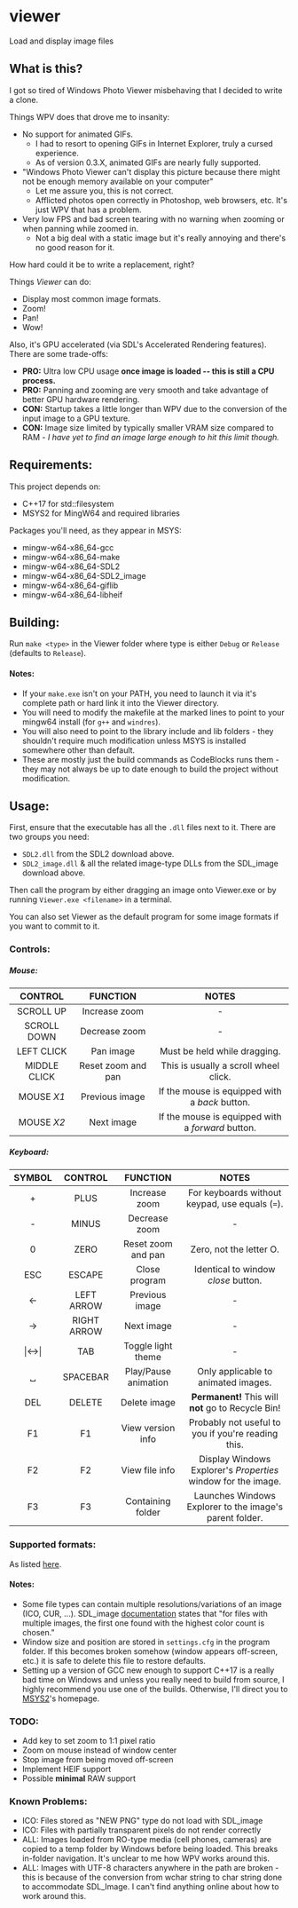 # viewer
Load and display image files

## What is this?
I got so tired of Windows Photo Viewer misbehaving that I decided to write a clone.

Things WPV does that drove me to insanity:
* No support for animated GIFs.
    * I had to resort to opening GIFs in Internet Explorer, truly a cursed experience.
    * As of version 0.3.X, animated GIFs are nearly fully supported.
* "Windows Photo Viewer can't display this picture because there might not be enough memory available on your computer"
    * Let me assure you, this is not correct.
    * Afflicted photos open correctly in Photoshop, web browsers, etc. It's just WPV that has a problem.
* Very low FPS and bad screen tearing with no warning when zooming or when panning while zoomed in.
    * Not a big deal with a static image but it's really annoying and there's no good reason for it.

How hard could it be to write a replacement, right?

Things *Viewer* can do:
* Display most common image formats.
* Zoom!
* Pan!
* Wow!

Also, it's GPU accelerated (via SDL's Accelerated Rendering features). There are some trade-offs:

* **PRO:** Ultra low CPU usage **once image is loaded -- this is still a CPU process.** 
* **PRO:** Panning and zooming are very smooth and take advantage of better GPU hardware rendering.
* **CON:** Startup takes a little longer than WPV due to the conversion of the input image to a GPU texture.
* **CON:** Image size limited by typically smaller VRAM size compared to RAM - *I have yet to find an image large enough to hit this limit though.*

## Requirements:
This project depends on:
* C++17 for std::filesystem
* MSYS2 for MingW64 and required libraries

Packages you'll need, as they appear in MSYS:
* mingw-w64-x86_64-gcc
* mingw-w64-x86_64-make
* mingw-w64-x86_64-SDL2
* mingw-w64-x86_64-SDL2_image
* mingw-w64-x86_64-giflib
* mingw-w64-x86_64-libheif

## Building:
Run `make <type>` in the Viewer folder where type is either `Debug` or `Release` (defaults to `Release`).
#### Notes:
* If your `make.exe` isn't on your PATH, you need to launch it via it's complete path or hard link it into the Viewer directory.
* You will need to modify the makefile at the marked lines to point to your mingw64 install (for `g++` and `windres`).
* You will also need to point to the library include and lib folders - they shouldn't require much modification unless MSYS is installed somewhere other than default.
* These are mostly just the build commands as CodeBlocks runs them - they may not always be up to date enough to build the project without modification.

## Usage:
First, ensure that the executable has all the `.dll` files next to it. There are two groups you need:
* `SDL2.dll` from the SDL2 download above.
* `SDL2_image.dll` & all the related image-type DLLs from the SDL_image download above.

Then call the program by either dragging an image onto Viewer.exe or by running `Viewer.exe <filename>` in a terminal.

You can also set Viewer as the default program for some image formats if you want to commit to it.
### Controls:

##### Mouse:

|CONTROL|FUNCTION|NOTES|
|:-----:|:---:|:---:|
|SCROLL UP|Increase zoom|-|
|SCROLL DOWN|Decrease zoom|-|
|LEFT CLICK|Pan image|Must be held while dragging.|
|MIDDLE CLICK|Reset zoom and pan|This is usually a scroll wheel click.|
|MOUSE *X1*|Previous image|If the mouse is equipped with a *back* button.|
|MOUSE *X2*|Next image|If the mouse is equipped with a *forward* button.|

##### Keyboard:

|SYMBOL|CONTROL|FUNCTION|NOTES|
|:---:|:---:|:---:|:---:|
|+|PLUS|Increase zoom|For keyboards without keypad, use equals (`=`).|
|-|MINUS|Decrease zoom|-|
|0|ZERO|Reset zoom and pan|Zero, not the letter O.|
|ESC|ESCAPE|Close program|Identical to window *close* button.|
|<\-|LEFT ARROW|Previous image|-|
|\->|RIGHT ARROW|Next image|-|
|\|<\->\||TAB|Toggle light theme|-|
|␣|SPACEBAR|Play/Pause animation|Only applicable to animated images.|
|DEL|DELETE|Delete image|**Permanent!** This will **not** go to Recycle Bin!|
|F1|F1|View version info|Probably not useful to you if you're reading this.|
|F2|F2|View file info|Display Windows Explorer's *Properties* window for the image.|
|F3|F3|Containing folder|Launches Windows Explorer to the image's parent folder.|

### Supported formats:
As listed [here](https://www.libsdl.org/projects/SDL_image/docs/SDL_image.pdf#page=8&zoom=auto,-205,547). 

#### Notes:
* Some file types can contain multiple resolutions/variations of an image (ICO, CUR, ...). SDL_image [documentation][1] states that "for files with multiple images, the first one found with the highest color count is chosen."
* Window size and position are stored in `settings.cfg` in the program folder. If this becomes broken somehow (window appears off-screen, etc.) it is safe to delete this file to restore defaults.
* Setting up a version of GCC new enough to support C++17 is a really bad time on Windows and unless you really need to build from source, I highly recommend you use one of the builds. Otherwise, I'll direct you to [MSYS2](https://www.msys2.org/)'s homepage.

### TODO:
* Add key to set zoom to 1:1 pixel ratio
* Zoom on mouse instead of window center
* Stop image from being moved off-screen
* Implement HEIF support
* Possible **minimal** RAW support

### Known Problems:
* ICO: Files stored as "NEW PNG" type do not load with SDL_image
* ICO: Files with partially transparent pixels do not render correctly
* ALL: Images loaded from RO-type media (cell phones, cameras) are copied to a temp folder by Windows before being loaded. 
This breaks in-folder navigation. It's unclear to me how WPV works around this.
* ALL: Images with UTF-8 characters anywhere in the path are broken - this is because of the conversion from wchar string to char string done to accommodate SDL_Image. I can't find anything online about how to work around this.

[1]: https://www.libsdl.org/projects/SDL_image/docs/SDL_image.pdf#page=21&zoom=auto,-205,720
